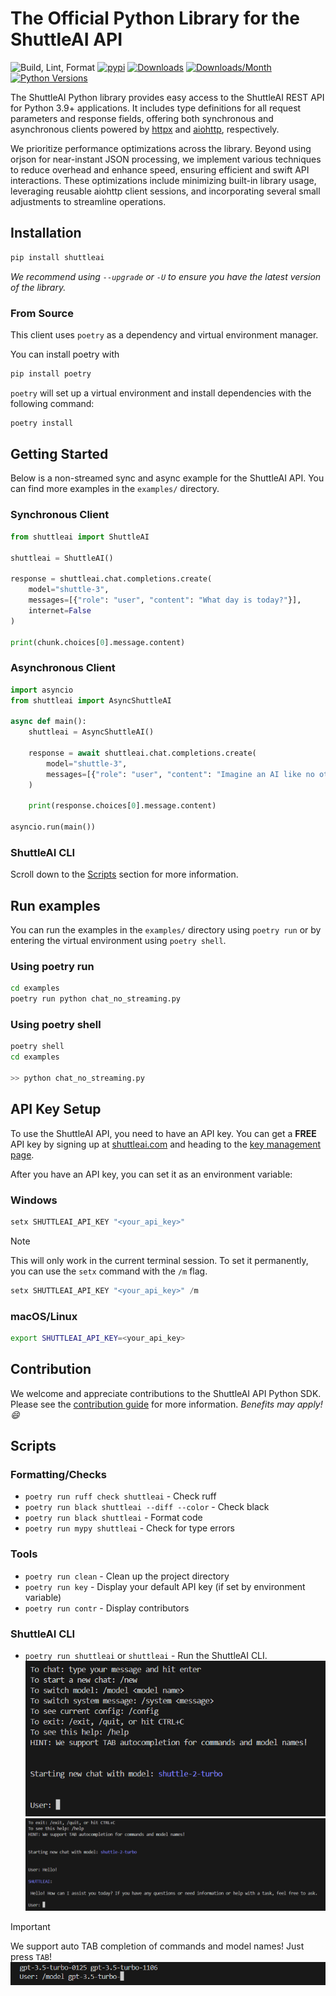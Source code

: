 # The Official Python Library for the ShuttleAI API

![Build, Lint, Format](https://img.shields.io/github/actions/workflow/status/shuttleai/shuttleai-python/build_publish.yaml)
[![pypi](https://img.shields.io/pypi/v/shuttleai.svg?color=blue)](https://pypi.org/project/shuttleai/)
[![Downloads](https://pepy.tech/badge/shuttleai)](https://pepy.tech/project/shuttleai)
[![Downloads/Month](https://static.pepy.tech/badge/shuttleai/month)](https://pepy.tech/project/shuttleai)
[![Python Versions](https://img.shields.io/pypi/pyversions/shuttleai.svg)](https://pypi.org/project/shuttleai/)

The ShuttleAI Python library provides easy access to the ShuttleAI REST API for Python 3.9+ applications. It includes type definitions for all request parameters and response fields, offering both synchronous and asynchronous clients powered by [httpx](https://github.com/encode/httpx) and [aiohttp](https://github.com/aio-libs/aiohttp), respectively.

We prioritize performance optimizations across the library. Beyond using orjson for near-instant JSON processing, we implement various techniques to reduce overhead and enhance speed, ensuring efficient and swift API interactions. These optimizations include minimizing built-in library usage, leveraging reusable aiohttp client sessions, and incorporating several small adjustments to streamline operations.

## Installation

```s
pip install shuttleai
```
*We recommend using `--upgrade` or `-U` to ensure you have the latest version of the library.*

### From Source

This client uses `poetry` as a dependency and virtual environment manager.

You can install poetry with

```bash
pip install poetry
```

`poetry` will set up a virtual environment and install dependencies with the following command:

```bash
poetry install
```

## Getting Started

Below is a non-streamed sync and async example for the ShuttleAI API. You can find more examples in the `examples/` directory.

### Synchronous Client

```python
from shuttleai import ShuttleAI

shuttleai = ShuttleAI()

response = shuttleai.chat.completions.create(
    model="shuttle-3",
    messages=[{"role": "user", "content": "What day is today?"}],
    internet=False
)

print(chunk.choices[0].message.content)
```

### Asynchronous Client

```python
import asyncio
from shuttleai import AsyncShuttleAI

async def main():
    shuttleai = AsyncShuttleAI()

    response = await shuttleai.chat.completions.create(
        model="shuttle-3",
        messages=[{"role": "user", "content": "Imagine an AI like no other, its name is ShuttleAI."}],
    )

    print(response.choices[0].message.content)

asyncio.run(main())
```

### ShuttleAI CLI

Scroll down to the [Scripts](#scripts) section for more information.

## Run examples

You can run the examples in the `examples/` directory using `poetry run` or by entering the virtual environment using `poetry shell`.

### Using poetry run

```bash
cd examples
poetry run python chat_no_streaming.py
```

### Using poetry shell

```bash
poetry shell
cd examples

>> python chat_no_streaming.py
```

## API Key Setup

To use the ShuttleAI API, you need to have an API key. 
You can get a **FREE** API key by signing up at 
[shuttleai.com](https://shuttleai.com) and heading to 
the [key management page](https://shuttleai.com/keys).

After you have an API key, you can set it as an environment variable:

### Windows

```s
setx SHUTTLEAI_API_KEY "<your_api_key>"
```
> [!Note]
> This will only work in the current terminal session. To set it permanently, you can use the `setx` command with the `/m` flag.

```s
setx SHUTTLEAI_API_KEY "<your_api_key>" /m
```

### macOS/Linux

```bash
export SHUTTLEAI_API_KEY=<your_api_key>
```

## Contribution
We welcome and appreciate contributions to the ShuttleAI API Python SDK.
Please see the [contribution guide](CONTRIBUTING.md) for more information.
*Benefits may apply! :smile:*

## Scripts
### Formatting/Checks
- `poetry run ruff check shuttleai` - Check ruff
- `poetry run black shuttleai --diff --color` - Check black
- `poetry run black shuttleai` - Format code
- `poetry run mypy shuttleai` - Check for type errors

### Tools
- `poetry run clean` - Clean up the project directory
- `poetry run key` - Display your default API key (if set by environment variable)
- `poetry run contr` - Display contributors

### ShuttleAI CLI
- `poetry run shuttleai` or `shuttleai` - Run the ShuttleAI CLI.
![Example of Chatbot](https://raw.githubusercontent.com/herumes/githubcdn/main/images/i.png)
![Example response of Chatbot](https://raw.githubusercontent.com/herumes/githubcdn/main/images/i1.png)
> [!Important]
> We support auto TAB completion of commands and model names! Just press `TAB`!
![Example of TAB of Chatbot](https://raw.githubusercontent.com/herumes/githubcdn/main/images/i2.png)
